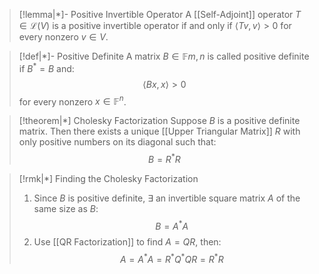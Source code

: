 
>[!lemma|*]- Positive Invertible Operator
>A [[Self-Adjoint]] operator $T \in \mathcal L (V)$ is a positive invertible operator if and only if $\langle  Tv, v \rangle  > 0$ for every nonzero $v \in V$.

>[!def|*]- Positive Definite
>A matrix $B \in \mathbb{F}{m,n}$ is called positive definite if $B^* = B$ and: $$\langle  Bx,x \rangle  > 0$$for every nonzero $x \in \mathbb{F}^n$.

>[!theorem|*] Cholesky Factorization
>Suppose $B$ is a positive definite matrix. Then there exists a unique [[Upper Triangular Matrix]] $R$ with only positive numbers on its diagonal such that: $$B = R^*R$$

>[!rmk|*] Finding the Cholesky Factorization
>1. Since $B$ is positive definite, $\exists$ an invertible square matrix $A$ of the same size as $B$: $$B =A^*A$$
>2. Use [[QR Factorization]] to find $A = QR$, then: $$A = A^*A = R^*Q^*QR = R^*R$$


